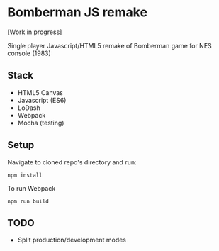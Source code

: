 # Bomberman JS remake
[Work in progress]

Single player Javascript/HTML5 remake of Bomberman game for NES console (1983)


## Stack

- HTML5 Canvas
- Javascript (ES6)
- LoDash
- Webpack
- Mocha (testing)

## Setup

Navigate to cloned repo's directory and run:

`npm install`

To run Webpack

`npm run build`

## TODO

- Split production/development modes
